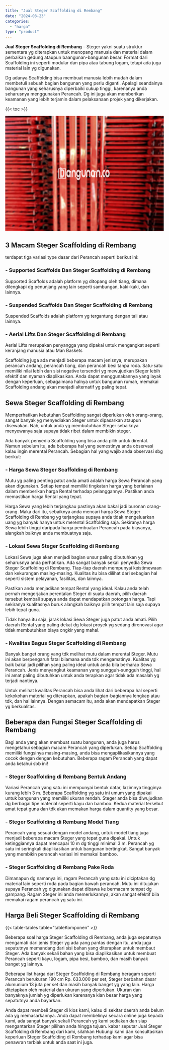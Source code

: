 ```yaml
---
title: "Jual Steger Scaffolding di Rembang"
date: "2024-03-23"
categories: 
  - "harga"
type: "product"
---
```


**Jual Steger Scaffolding di Rembang** – Steger yakni suatu struktur sementara yg diterapkan untuk menopang manusia dan material dalam perbaikan gedung ataupun baangunan-bangunan besar. Format dari Scaffolding ini seperti modular dan pipa atau tabung logam, tetapi ada juga material lain yg digunakan.

Dg adanya Scaffolding bisa membuat manusia lebih mudah dalam membetuli sebuah bagian bangunan yang perlu diganti. Apalagi seandainya bangunan yang seharusnya diperbaiki cukup tinggi, karenanya anda seharusnya menggunakan Perancah. Dg ini juga akan memberikan keamanan yang lebih terjamin dalam pelaksanaan projek yang dikerjakan.

{{< toc >}}

![Jual Steger Scaffolding di Rembang](/images/sewa-scaffolding-steger-03.png)

## 3 Macam Steger Scaffolding di Rembang

terdapat tiga variasi type dasar dari Perancah seperti berikut ini:

### \- Supported Scaffolds Dan Steger Scaffolding di Rembang

Supported Scaffolds adalah platform yg ditopang oleh tiang, dimana dilengkapi dg penunjang yang lain seperti sambungan, kaki-kaki, dan lainnya.

### \- Suspended Scaffolds Dan Steger Scaffolding di Rembang

Suspended Scaffolds adalah platform yg tergantung dengan tali atau lainnya.

### \- Aerial Lifts Dan Steger Scaffolding di Rembang

Aerial Lifts merupakan penyangga yang dipakai untuk mengangkat seperti keranjang manusia atau Man Baskets

Scaffolding juga ada menjadi beberapa macam jenisnya, merupakan perancah andang, perancah tiang, dan perancah besi tanpa roda. Satu-satu memiliki nilai lebih dan sisi negative tersendiri yg mewujudkan Steger lebih efektif dan nyaman diaplikasikan. Anda dapat menggunakannya yang layak dengan keperluan, sebagaimana halnya untuk bangunan rumah, memakai Scaffolding andang akan menjadi alternatif yg paling tepat.

## Sewa Steger Scaffolding di Rembang

Memperhatikan kebutuhan Scaffolding sangat diperlukan oleh orang-orang, sangat banyak yg menyediakan Steger untuk dipasarkan ataupun disewakan. Nah, untuk anda yg membutuhkan Steger sebaiknya menyewanya saja supaya tidak ribet dalam membikin steger.

Ada banyak penyedia Scaffolding yang bisa anda pilih untuk dirental. Namun sebelum itu, ada beberapa hal yang semestinya anda observasi kalau ingin merental Perancah. Sebagian hal yang wajib anda observasi sbg berikut:

### \- Harga Sewa Steger Scaffolding di Rembang

Mutu yg paling penting patut anda amati adalah harga Sewa Perancah yang akan digunakan. Setiap tempat memiliki tingkatan harga yang berlainan dalam memberikan harga Rental terhadap pelanggannya. Pastikan anda memastikan harga Rental yang tepat.

Harga Sewa yang lebih terjangkau pastinya akan bakal jadi buronan orang-orang. Maka dari itu, sebaiknya anda mencari harga Sewa Steger Scaffolding di Rembang yg terjangkau supaya anda tidak mengeluarkan uang yg banyak hanya untuk merental Scaffolding saja. Sekiranya harga Sewa lebih tinggi daripada harga pembuatan Perancah pada biasanya, alangkah baiknya anda membuatnya saja.

### \- Lokasi Sewa Steger Scaffolding di Rembang

Lokasi Sewa juga akan menjadi bagian unsur paling dibutuhkan yg seharusnya anda perhatikan. Ada sangat banyak sekali penyedia Sewa Steger Scaffolding di Rembang. Tiap-tiap daerah mempunyai keistimewaan dan kekurangan masing-masing. Kualitas itu bisa dilihat dari sebagian hal seperti sistem pelayanan, fasilitas, dan lainnya.

Pastikan anda menjadikan tempat Rental yang ideal. Kalau anda telah pernah mengerjakan perentalan Steger di suatu daerah, pilih daerah tersebut kembali supaya anda dapat mendapatkan potongan harga. Tapi sekiranya kualitasnya buruk alangkah baiknya pilih tempat lain saja supaya lebih tepat guna.

Tidak hanya itu saja, jarak lokasi Sewa Steger juga patut anda amati. Pilih daerah Rental yang paling dekat dg lokasi proyek yg sedang direnovasi agar tidak membutuhkan biaya ongkir yang mahal.

### \- Kwalitas Bagus Steger Scaffolding di Rembang

Banyak banget orang yang tdk melihat mutu dalam merental Steger. Mutu ini akan berpengaruh fatal bilamana anda tdk mengamatinya. Kualitas yg baik bakal jadi pilihan yang paling ideal untuk anda bila berharap Sewa Perancah. Jenis menyangkut keamanan yang sungguh-sungguh tinggi, hal ini amat paling dibutuhkan untuk anda terapkan agar tidak ada masalah yg terjadi nantinya.

Untuk melihat kwalitas Perancah bisa anda lihat dari beberapa hal seperti kekokohan material yg diterapkan, apakah bagian-bagiannya lengkap atau tdk, dan hal lainnya. Dengan semacam itu, anda akan mendapatkan Steger yg berkualitas.

## Beberapa dan Fungsi Steger Scaffolding di Rembang

Bagi anda yang akan membuat suatu bangunan, anda juga harus mengetahui sebagian macam Perancah yang diperlukan. Setiap Scaffolding memiliki fungsinya masing-masing, anda bisa mengaplikasikannya yang cocok dengan dengan kebutuhan. Beberapa ragam Perancah yang dapat anda ketahui sbb ini!

### \- Steger Scaffolding di Rembang Bentuk Andang

Variasi Perancah yang satu ini mempunyai bentuk datar, lazimnya tingginya kurang lebih 3 m. Beberapa Scaffolding yg satu ini umum yang dipakai untuk bangunan yang memiliki ukuran rendah. Steger anda bisa diwujudkan dg berbagai tipe material seperti kayu dan bamboo. Kedua material tersebut amat tepat guna dan tdk akan memakan harga dalam quantity yang besar.

### \- Steger Scaffolding di Rembang Model Tiang

Perancah yang sesuai dengan model andang, untuk model tiang juga menjadi beberapa macam Steger yang tepat guna dipakai. Untuk ketinggiannya dapat mencapai 10 m dg tinggi minimal 3 m. Perancah yg satu ini seringkali diaplikasikan untuk bangunan bertingkat. Sangat banyak yang membikin perancah variasi ini memakai bamboo.

### \- Steger Scaffolding di Rembang Pake Roda

Dimanapun dg namanya ini, ragam Perancah yang satu ini diciptakan dg material lain seperti roda pada bagian bawah perancah. Mutu ini ditujukan supaya Perancah yg digunakan dapat dibawa ke bermacam tempat dg gampang. Ragam Steger ini anda memerlukannya, akan sangat efektif bila memakai ragam perancah yg satu ini.

## Harga Beli Steger Scaffolding di Rembang

{{< table-tables table="tableKomponen" >}}

Beberapa soal harga Steger Scaffolding di Rembang, anda juga sepatutnya mengamati dari jenis Steger yg ada yang pantas dengan itu, anda juga sepatutnya memandang dari sisi bahan yang diterapkan untuk membaut Steger. Ada banyak sekali bahan yang bisa diaplikasikan untuk membuat Perancah seperti kayu, logam, pipa besi, bamboo, dan masih banyak banget yg lainnya.

Beberapa list harga dari Steger Scaffolding di Rembang beragam seperti Perancah berukuran 190 cm Rp. 633.000 per set, Steger berbahan dasar alumunium 13 juta per set dan masih banyak banget yg yang lain. Harga ditetapkan oleh material dan ukuran yang diperlukan. Ukuran dan banyaknya jumlah yg diperlukan karenanya kian besar harga yang sepatutnya anda bayarkan.

Anda dapat membeli Steger di kios kami, kalau di sekitar daerah anda belum ada yg memasarkannya. Anda dapat membelinya secara online juga kepada kami, ada sangat banyak sekali Perancah yg kami sediakan dan siap mengantarkan Steger pilihan anda hingga tujuan. kabar seputar Jual Steger Scaffolding di Rembang dari kami, silahkan Hubungi kami dan konsultasikan keperluan Steger Scaffolding di Rembang terhadap kami agar bisa penawran terbiak untuk anda saat ini juga.
